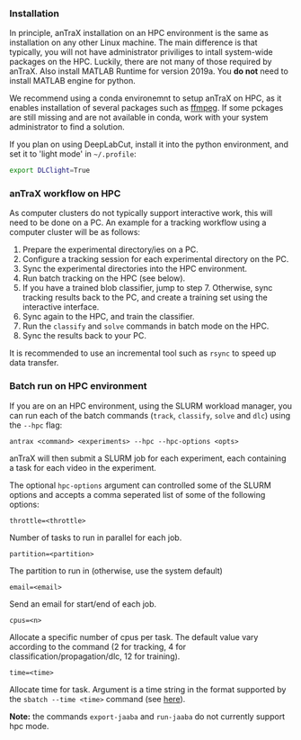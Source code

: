 ### Installation

In principle, anTraX installation on an HPC environment is the same as installation on any other Linux machine. The main difference is that typically, you will not have administrator priviliges to intall system-wide packages on the HPC. Luckily, there are not many of those required by anTraX. Also install MATLAB Runtime for version 2019a. You **do not** need to install MATLAB engine for python.

We recommend using a conda environemnt to setup anTraX on HPC, as it enables installation of several packages such as [ffmpeg](https://anaconda.org/conda-forge/ffmpeg). If some pckages are still missing and are not available in conda, work with your system administrator to find a solution.

If you plan on using DeepLabCut, install it into the python environment, and set it to 'light mode'  in  `~/.profile`:

```bash
export DLClight=True 
```

### anTraX workflow on HPC

As computer clusters do not typically support interactive work, this will need to be done on a PC. An example for a tracking workflow using a computer cluster will be as follows:

1. Prepare the experimental directory/ies on a PC.
2. Configure a tracking session for each experimental directory on the PC. 
3. Sync the experimental directories into the HPC environment.
4. Run batch tracking on the HPC (see below).
5. If you have a trained blob classifier, jump to step 7. Otherwise, sync tracking results back to the PC, and create a training set using the interactive interface. 
6. Sync again to the HPC, and train the classifier. 
7. Run  the `classify` and `solve` commands in batch mode on the HPC.
8. Sync the results back to your PC.

It is recommended to use an incremental tool such as `rsync` to speed up data transfer. 

### Batch run on HPC environment 

If you are on an HPC environment, using the SLURM workload manager, you can run each of the batch commands (`track`, `classify`, `solve` and `dlc`) using the `--hpc` flag:

```console
antrax <command> <experiments> --hpc --hpc-options <opts>
```

anTraX will then submit a SLURM job for each experiment, each containing a task for each video in the experiment. 

The optional `hpc-options` argument can controlled some of the SLURM options and accepts a comma seperated list of some of the following options:

`throttle=<throttle>`

Number of tasks to run in parallel for each job.

`partition=<partition>`

The partition to run in (otherwise, use the system default)

`email=<email>`

Send an email for start/end of each job.

`cpus=<n>`

Allocate a specific number of cpus per task. The default value vary according to the command (2 for tracking, 4 for classification/propagation/dlc, 12 for training).

`time=<time>`

Allocate time for task. Argument is a time string in the format supported by the `sbatch --time <time>` command (see [here](https://slurm.schedmd.com/sbatch.html)).

**Note:** the commands `export-jaaba` and `run-jaaba`  do not currently support hpc mode.